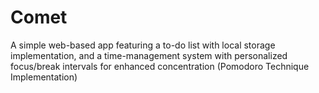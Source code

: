 # Comet
A simple web-based app featuring a to-do list with local storage implementation, and a time-management system with personalized focus/break intervals for enhanced concentration (Pomodoro Technique Implementation)  
